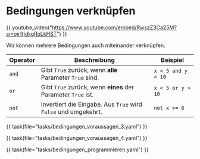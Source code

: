 # Bedingungen verknüpfen

{{ youtube_video("https://www.youtube.com/embed/RwszZ3Ca25M?si=ojrftjdkgRoLkHST") }}

Wir können mehrere Bedingungen auch miteinander verknüpfen.

| Operator | Beschreibung                                                   | Beispiel           |
|----------|----------------------------------------------------------------|--------------------|
| `and`    | Gibt `True` zurück, wenn **alle** Parameter `True` sind.       | `x < 5 and y > 10` |
| `or`     | Gibt `True` zurück, wenn **eines** der Parameter `True` ist.   | `x < 5 or y > 10`  |
| `not`    | Invertiert die Eingabe. Aus `True` wird `False` und umgekehrt. | `not x >= 6`       |

{{ task(file="tasks/bedingungen_voraussagen_3.yaml") }}

{{ task(file="tasks/bedingungen_voraussagen_4.yaml") }}

{{ task(file="tasks/bedingungen_programmieren.yaml") }}
